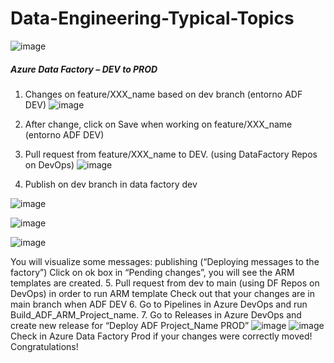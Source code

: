 # Data-Engineering-Typical-Topics
![image](https://user-images.githubusercontent.com/70054118/228237253-e7a2b0fe-b71e-49ec-9eb5-db04b4b18629.png)

#####  Azure Data Factory – DEV to PROD

1. Changes on feature/XXX_name based on dev branch  (entorno ADF DEV)
![image](https://user-images.githubusercontent.com/70054118/228242297-f70bc7db-19f9-418d-ac71-ef6d8ee215bf.png)
2. After change, click on Save when working on feature/XXX_name (entorno ADF DEV)
3. Pull request from feature/XXX_name to DEV. (using DataFactory Repos on DevOps)
![image](https://user-images.githubusercontent.com/70054118/228242742-760b2ea1-1579-4195-a013-b836dd48461e.png)

4. Publish on dev branch in data factory dev

![image](https://user-images.githubusercontent.com/70054118/228242852-3a875f1d-c3ee-4dab-9943-ae61ba89a1f7.png)

![image](https://user-images.githubusercontent.com/70054118/228243022-160c3789-78b5-4243-8045-e8530f5f5eae.png)

![image](https://user-images.githubusercontent.com/70054118/228243093-578bee8a-e3e8-48a5-a271-5e0af2a0aef2.png)

  You will visualize some messages: publishing (“Deploying messages to the factory”)
  Click on ok box in “Pending changes”, you will see the ARM templates are created. 
5. Pull request from dev to main (using DF Repos on DevOps) in order to run ARM template 
  Check out that your changes are in main branch when ADF DEV
6. Go to Pipelines in Azure DevOps and run Build_ADF_ARM_Project_name. 
7. Go to Releases in Azure DevOps and create new release for “Deploy ADF Project_Name PROD”
![image](https://user-images.githubusercontent.com/70054118/228239782-06a4dd36-eddc-4bce-9793-ad8dfb002228.png)
![image](https://user-images.githubusercontent.com/70054118/228240385-aca6a9a4-36fb-4930-9b5e-985e6333162d.png)
  Check in Azure Data Factory Prod if your changes were correctly moved! Congratulations!

